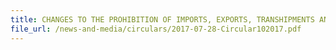 ```yaml
---
title: CHANGES TO THE PROHIBITION OF IMPORTS, EXPORTS, TRANSHIPMENTS AND GOODS IN TRANSIT FROM OR TO THE DEMOCRATIC PEOPLE’S REPUBLIC OF KOREA
file_url: /news-and-media/circulars/2017-07-28-Circular102017.pdf
---
```

